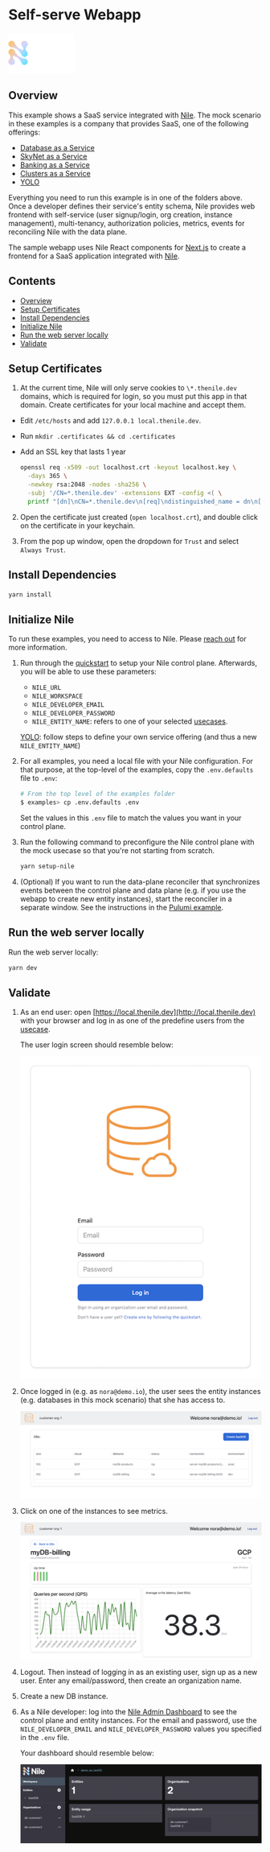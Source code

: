 # Self-serve Webapp

![image](../images/Nile-text-logo.png)

## Overview

This example shows a SaaS service integrated with [Nile](https://thenile.dev/). 
The mock scenario in these examples is a company that provides SaaS, one of the following offerings:

- [Database as a Service](../usecases/DB/)
- [SkyNet as a Service](../usecases/SkyNet/)
- [Banking as a Service](../usecases/Banking/)
- [Clusters as a Service](../usecases/clusters/)
- [YOLO](../usecases/README.md#yolo)

Everything you need to run this example is in one of the folders above.
Once a developer defines their service's entity schema, Nile provides web frontend with self-service (user signup/login, org creation, instance management), multi-tenancy, authorization policies, metrics, events for reconciling Nile with the data plane.

The sample webapp uses Nile React components for [Next.js](https://nextjs.org/) to create a frontend for a SaaS application integrated with [Nile](https://thenile.dev/).

## Contents

* [Overview](#overview)
* [Setup Certificates](#setup-certificates)
* [Install Dependencies](#install-dependencies)
* [Initialize Nile](#initialize-nile)
* [Run the web server locally](#run-the-web-server-locally)
* [Validate](#validate)

## Setup Certificates

1. At the current time, Nile will only serve cookies to `\*.thenile.dev` domains, which is required for login, so you must put this app in that domain. Create certificates for your local machine and accept them.

- Edit `/etc/hosts` and add `127.0.0.1 local.thenile.dev`.
- Run `mkdir .certificates && cd .certificates`
- Add an SSL key that lasts 1 year

   ```bash
   openssl req -x509 -out localhost.crt -keyout localhost.key \
     -days 365 \
     -newkey rsa:2048 -nodes -sha256 \
     -subj '/CN=*.thenile.dev' -extensions EXT -config <( \
     printf "[dn]\nCN=*.thenile.dev\n[req]\ndistinguished_name = dn\n[EXT]\nsubjectAltName=DNS:*.thenile.dev\nkeyUsage=digitalSignature\nextendedKeyUsage=serverAuth")
   ```

2. Open the certificate just created (`open localhost.crt`), and double click on the certificate in your keychain.

3. From the pop up window, open the dropdown for `Trust` and select `Always Trust`.

## Install Dependencies

```bash
yarn install
```

## Initialize Nile

To run these examples, you need to access to Nile. Please [reach out](https://www.thenile.dev) for more information.

1. Run through the [quickstart](../quickstart) to setup your Nile control plane. Afterwards, you will be able to use these parameters:

   - `NILE_URL`
   - `NILE_WORKSPACE`
   - `NILE_DEVELOPER_EMAIL`
   - `NILE_DEVELOPER_PASSWORD`
   - `NILE_ENTITY_NAME`: refers to one of your selected [usecases](../usecases/).

   [YOLO](../usecases/README.md#yolo): follow steps to define your own service offering (and thus a new `NILE_ENTITY_NAME`)

2. For all examples, you need a local file with your Nile configuration.
For that purpose, at the top-level of the examples, copy the `.env.defaults` file to `.env`:

   ```bash
   # From the top level of the examples folder
   $ examples> cp .env.defaults .env
   ```

   Set the values in this `.env` file to match the values you want in your control plane.

3. Run the following command to preconfigure the Nile control plane with the mock usecase so that you're not starting from scratch.

   ```bash
   yarn setup-nile
   ```

4. (Optional) If you want to run the data-plane reconciler that synchronizes events between the control plane and data plane (e.g. if you use the webapp to create new entity instances), start the reconciler in a separate window.  See the instructions in the [Pulumi example](../data-plane/pulumi/).

## Run the web server locally

Run the web server locally:

```bash
yarn dev
```

## Validate

1. As an end user: open [https://local.thenile.dev](http://local.thenile.dev) with your browser and log in as one of the predefine users from the [usecase](../usecases/).

   The user login screen should resemble below:

   ![image](images/login.png)

2. Once logged in (e.g. as `nora@demo.io`), the user sees the entity instances (e.g. databases in this mock scenario) that she has access to.

   ![image](images/instances.png)

3. Click on one of the instances to see metrics.

   ![image](images/metrics.png)

4. Logout. Then instead of logging in as an existing user, sign up as a new user.  Enter any email/password, then create an organization name.

5. Create a new DB instance.

6. As a Nile developer: log into the [Nile Admin Dashboard](https://nad.thenile.dev/) to see the control plane and entity instances.
For the email and password, use the `NILE_DEVELOPER_EMAIL` and `NILE_DEVELOPER_PASSWORD` values you specified in the `.env` file.

   Your dashboard should resemble below:

   ![image](images/nad.png)
